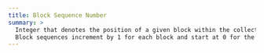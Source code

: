```yaml
---
title: Block Sequence Number
summary: >
  Integer that denotes the position of a given block within the collection of blocks that form of the blockchain.
  Block sequences increment by 1 for each block and start at 0 for the genesis block.
---
```

